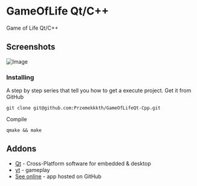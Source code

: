 # GameOfLife Qt/C++
Game of Life Qt/C++

## Screenshots
![Image](https://user-images.githubusercontent.com/28188300/190865996-b5e666d4-c01b-485a-8c60-69ace78635e5.gif)

### Installing
A step by step series  that tell you how to get a execute project.
Get it from GitHub
```
git clone git@github.com:Przemekkkth/GameOfLifeQt-Cpp.git
```
Compile
```
qmake && make
```

## Addons
* [Qt](https://www.qt.io/) - Cross-Platform software for embedded & desktop
* [yt](https://youtu.be/pNBxWuhPUT0) - gameplay
* [See online](https://przemekkkth.github.io/assets/games/gameoflife/index.html) - app hosted on GitHub
